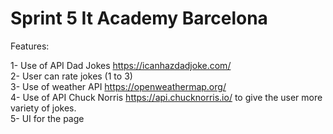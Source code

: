 # Sprint 5 It Academy Barcelona

Features: <br>

1- Use of API Dad Jokes https://icanhazdadjoke.com/ <br>
2- User can rate jokes (1 to 3) <br>
3- Use of weather API https://openweathermap.org/ <br>
4- Use of API Chuck Norris https://api.chucknorris.io/ to give the user more variety of jokes. <br>
5- UI for the page <br>

